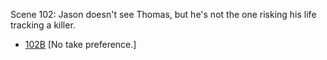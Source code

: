 Scene 102: Jason doesn't see Thomas, but he's not the one risking his life tracking a killer.

* [102B](102B.md) [No take preference.]
